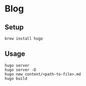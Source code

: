 # Blog

## Setup

```console
brew install hugo
```

## Usage

```console
hugo server
hugo server -D
hugo new content/<path-to-file>.md
hugo build
```
